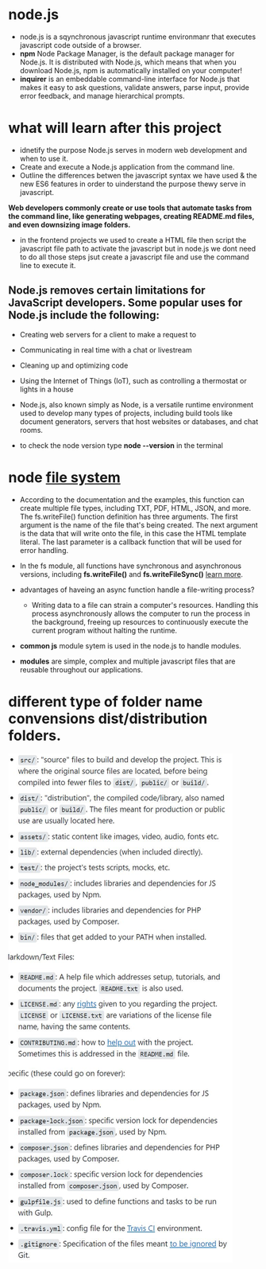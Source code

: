 # node.js

* node.js is a sqynchronous javascript runtime environmanr that executes javascript code outside of a browser.
* **npm** Node Package Manager, is the default package manager for Node.js. It is distributed with Node.js, which means that when you download Node.js, npm is automatically installed on your computer!
* **inquirer** is an embeddable command-line interface for Node.js that makes it easy to ask questions, validate answers, parse input, provide error feedback, and manage hierarchical prompts.

# what will learn after this project

* idnetify the purpose Node.js serves in modern web development and when to use it.
* Create and execute a Node.js application from the command line.
 * Outline the differences betwen the javascript syntax we have used & the new ES6 features in order to uinderstand the purpose thewy serve in javascript.

 **Web developers commonly create or use tools that automate tasks from the command line, like generating webpages, creating README.md files, and even downsizing image folders.**

 * in the frontend projects we used to create a HTML file then script the javascript file path to activate the javascript but in node.js we dont need to do all those steps jsut create a javascript file and use the command line to execute it.


 ## Node.js removes certain limitations for JavaScript developers. Some popular uses for Node.js include the following:

* Creating web servers for a client to make a request to

* Communicating in real time with a chat or livestream

* Cleaning up and optimizing code

* Using the Internet of Things (IoT), such as controlling a thermostat or lights in a house

* Node.js, also known simply as Node, is a versatile runtime environment used to develop many types of projects, including build tools like document generators, servers that host websites or databases, and chat rooms.

* to check the node version type **node --version** in the terminal

# node [file system](https://nodejs.org/dist/latest-v12.x/docs/api/fs.html)
* According to the documentation and the examples, this function can create multiple file types, including TXT, PDF, HTML, JSON, and more. The fs.writeFile() function definition has three arguments. The first argument is the name of the file that's being created. The next argument is the data that will write onto the file, in this case the HTML template literal. The last parameter is a callback function that will be used for error handling.
* In the fs module, all functions have synchronous and asynchronous versions, including **fs.writeFile()** and **fs.writeFileSync()** [learn more](https://nodejs.org/dist/latest-v12.x/docs/api/fs.html#fs_fs_writefile_file_data_options_callback).

* advantages of haveing an async function handle a file-writing process?
    -  Writing data to a file can strain a computer's resources. Handling this process asynchronously allows the computer to run the process in the background, freeing up resources to continuously execute the current program without halting the runtime. 

* **common js** module sytem is used in the node.js to handle modules.
* **modules** are simple, complex and multiple javascript files that are reusable throughout our applications.

# different type of folder name convensions dist/distribution folders.

![](images/aa.JPG)


